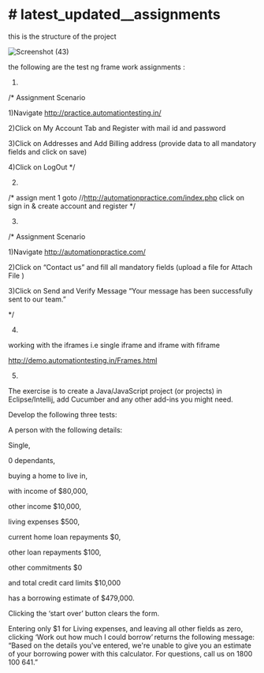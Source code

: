 # # latest_updated__assignments 


this is the structure of the project 

![Screenshot (43)](https://user-images.githubusercontent.com/106013898/171113130-908afb71-44f8-4fed-98cd-2eebf371ef5f.png)


the following are the test ng frame work assignments  :

1.

/*
Assignment Scenario

1)Navigate http://practice.automationtesting.in/

2)Click on My Account Tab and Register with mail id and password 

3)Click on Addresses and Add Billing address (provide data to all mandatory fields and click on save)

4)Click on LogOut   */




2.


/*  assign ment 1 goto //http://automationpractice.com/index.php   click on sign in & create account and register  */


3.


/*
Assignment Scenario

1)Navigate http://automationpractice.com/

2)Click on “Contact us” and fill all mandatory fields (upload a file for Attach File )

3)Click on Send and Verify Message “Your message has been successfully sent to our team.”


*/




4.


working with the iframes i.e single iframe and iframe with fiframe  

http://demo.automationtesting.in/Frames.html







5.

The exercise is to create a Java/JavaScript project (or projects) in Eclipse/Intellij, add Cucumber and any other add-ins you might need.   

 
 
 

Develop the following three tests: 

A person with the following details:  

Single,  

0 dependants,  

buying a home to live in,  

with income of $80,000,  

other income $10,000,  

living expenses $500,  

current home loan repayments $0, 

other loan repayments $100,  

other commitments $0  

and total credit card limits $10,000  

has a borrowing estimate of $479,000. 

Clicking the ‘start over’ button clears the form. 

Entering only $1 for Living expenses, and leaving all other fields as zero, clicking ‘Work out how much I could borrow’ returns the following message: 
“Based on the details you've entered, we're unable to give you an estimate of your borrowing power with this calculator. For questions, call us on 1800 100 641.” 
